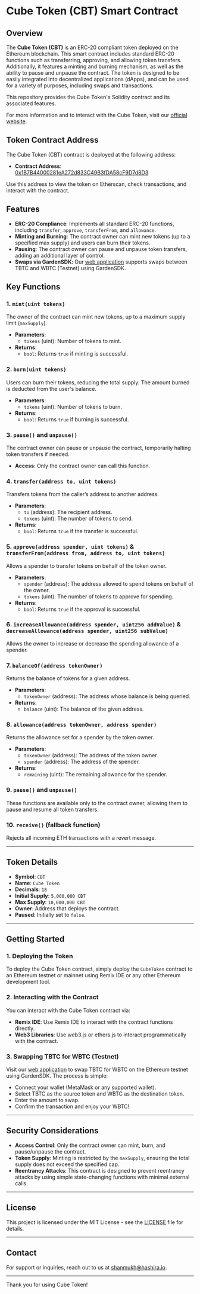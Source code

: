 # Cube Token (CBT) Smart Contract

## Overview

The **Cube Token (CBT)** is an ERC-20 compliant token deployed on the Ethereum blockchain. This smart contract includes standard ERC-20 functions such as transferring, approving, and allowing token transfers. Additionally, it features a minting and burning mechanism, as well as the ability to pause and unpause the contract. The token is designed to be easily integrated into decentralized applications (dApps), and can be used for a variety of purposes, including swaps and transactions.

This repository provides the Cube Token's Solidity contract and its associated features. 

For more information and to interact with the Cube Token, visit our [official website](https://cubetoken.netlify.app/).

## Token Contract Address

The Cube Token (CBT) contract is deployed at the following address:

- **Contract Address**: [0x1B7B44000281eA272d833C49B3fDA58cF9D7d8D3](https://sepolia.etherscan.io/address/0x1B7B44000281eA272d833C49B3fDA58cF9D7d8D3)

Use this address to view the token on Etherscan, check transactions, and interact with the contract.

## Features

- **ERC-20 Compliance**: Implements all standard ERC-20 functions, including `transfer`, `approve`, `transferFrom`, and `allowance`.
- **Minting and Burning**: The contract owner can mint new tokens (up to a specified max supply) and users can burn their tokens.
- **Pausing**: The contract owner can pause and unpause token transfers, adding an additional layer of control.
- **Swaps via GardenSDK**: Our [web application](https://cubetoken.netlify.app/) supports swaps between TBTC and WBTC (Testnet) using GardenSDK.

## Key Functions

### 1. `mint(uint tokens)`

The owner of the contract can mint new tokens, up to a maximum supply limit (`maxSupply`).

- **Parameters**: 
  - `tokens` (uint): Number of tokens to mint.
- **Returns**: 
  - `bool`: Returns `true` if minting is successful.

### 2. `burn(uint tokens)`

Users can burn their tokens, reducing the total supply. The amount burned is deducted from the user's balance.

- **Parameters**: 
  - `tokens` (uint): Number of tokens to burn.
- **Returns**: 
  - `bool`: Returns `true` if burning is successful.

### 3. `pause()` and `unpause()`

The contract owner can pause or unpause the contract, temporarily halting token transfers if needed.

- **Access**: Only the contract owner can call this function.

### 4. `transfer(address to, uint tokens)`

Transfers tokens from the caller’s address to another address.

- **Parameters**:
  - `to` (address): The recipient address.
  - `tokens` (uint): The number of tokens to send.
- **Returns**:
  - `bool`: Returns `true` if the transfer is successful.

### 5. `approve(address spender, uint tokens)` & `transferFrom(address from, address to, uint tokens)`

Allows a spender to transfer tokens on behalf of the token owner.

- **Parameters**:
  - `spender` (address): The address allowed to spend tokens on behalf of the owner.
  - `tokens` (uint): The number of tokens to approve for spending.
- **Returns**:
  - `bool`: Returns `true` if the approval is successful.

### 6. `increaseAllowance(address spender, uint256 addValue)` & `decreaseAllowance(address spender, uint256 subValue)`

Allows the owner to increase or decrease the spending allowance of a spender.

### 7. `balanceOf(address tokenOwner)`

Returns the balance of tokens for a given address.

- **Parameters**:
  - `tokenOwner` (address): The address whose balance is being queried.
- **Returns**:
  - `balance` (uint): The balance of the given address.

### 8. `allowance(address tokenOwner, address spender)`

Returns the allowance set for a spender by the token owner.

- **Parameters**:
  - `tokenOwner` (address): The address of the token owner.
  - `spender` (address): The address of the spender.
- **Returns**:
  - `remaining` (uint): The remaining allowance for the spender.

### 9. `pause()` and `unpause()`

These functions are available only to the contract owner, allowing them to pause and resume all token transfers.

### 10. `receive()` (fallback function)

Rejects all incoming ETH transactions with a revert message.

---

## Token Details

- **Symbol**: `CBT`
- **Name**: `Cube Token`
- **Decimals**: `18`
- **Initial Supply**: `5,000,000 CBT`
- **Max Supply**: `10,000,000 CBT`
- **Owner**: Address that deploys the contract.
- **Paused**: Initially set to `false`.

---

## Getting Started

### 1. Deploying the Token

To deploy the Cube Token contract, simply deploy the `CubeToken` contract to an Ethereum testnet or mainnet using Remix IDE or any other Ethereum development tool.

### 2. Interacting with the Contract

You can interact with the Cube Token contract via:

- **Remix IDE**: Use Remix IDE to interact with the contract functions directly.
- **Web3 Libraries**: Use web3.js or ethers.js to interact programmatically with the contract.

### 3. Swapping TBTC for WBTC (Testnet)

Visit our [web application](https://cubetoken.netlify.app/) to swap TBTC for WBTC on the Ethereum testnet using GardenSDK. The process is simple:

- Connect your wallet (MetaMask or any supported wallet).
- Select TBTC as the source token and WBTC as the destination token.
- Enter the amount to swap.
- Confirm the transaction and enjoy your WBTC!

---

## Security Considerations

- **Access Control**: Only the contract owner can mint, burn, and pause/unpause the contract.
- **Token Supply**: Minting is restricted by the `maxSupply`, ensuring the total supply does not exceed the specified cap.
- **Reentrancy Attacks**: This contract is designed to prevent reentrancy attacks by using simple state-changing functions with minimal external calls.

---

## License

This project is licensed under the MIT License - see the [LICENSE](LICENSE) file for details.

---

## Contact

For support or inquiries, reach out to us at [shanmukh@hashira.io](mailto:shanmukh@hashira.io).

---

Thank you for using Cube Token!
